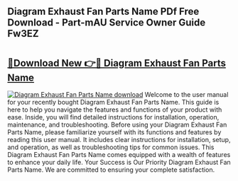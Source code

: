 ## Diagram Exhaust Fan Parts Name PDf Free Download - Part-mAU Service Owner Guide Fw3EZ

# <h2><a href="http://dfuoqx.blite.top/?on=Diagram+Exhaust+Fan+Parts+Name">🔗Download New 👉🔴 Diagram Exhaust Fan Parts Name</a></h2>

[![Diagram Exhaust Fan Parts Name download](https://i.imgur.com/lujVjoI.png)](http://dfuoqx.blite.top/?on=Diagram+Exhaust+Fan+Parts+Name)
Welcome to the user manual for your recently bought Diagram Exhaust Fan Parts Name. This guide is here to help you navigate the features and functions of your product with ease. Inside, you will find detailed instructions for installation, operation, maintenance, and troubleshooting. Before using your Diagram Exhaust Fan Parts Name, please familiarize yourself with its functions and features by reading this user manual. It includes clear instructions for installation, setup, and operation, as well as troubleshooting tips for common issues. This Diagram Exhaust Fan Parts Name comes equipped with a wealth of features to enhance your daily life. Your Success is Our Priority Diagram Exhaust Fan Parts Name. We are committed to ensuring your complete satisfaction.
